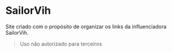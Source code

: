 # SailorVih
Site criado com o propósito de organizar os links da influenciadora SailorVih.

> Uso não autorizado para terceiros